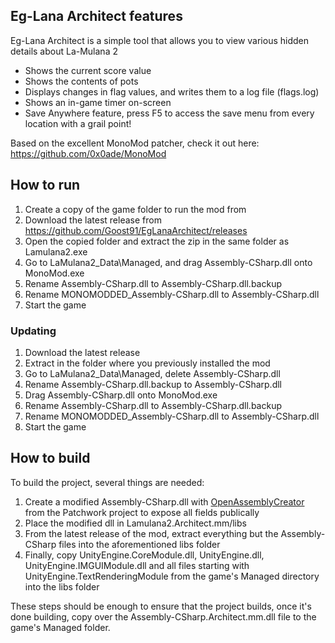 ## Eg-Lana Architect features
Eg-Lana Architect is a simple tool that allows you to view various hidden details about La-Mulana 2
* Shows the current score value
* Shows the contents of pots
* Displays changes in flag values, and writes them to a log file (flags.log)
* Shows an in-game timer on-screen
* Save Anywhere feature, press F5 to access the save menu from every location with a grail point!

Based on the excellent MonoMod patcher, check it out here: https://github.com/0x0ade/MonoMod
## How to run
1. Create a copy of the game folder to run the mod from 
2. Download the latest release from https://github.com/Goost91/EgLanaArchitect/releases
3. Open the copied folder and extract the zip in the same folder as Lamulana2.exe
4. Go to LaMulana2_Data\Managed, and drag Assembly-CSharp.dll onto MonoMod.exe
5. Rename Assembly-CSharp.dll to Assembly-CSharp.dll.backup
6. Rename MONOMODDED_Assembly-CSharp.dll to Assembly-CSharp.dll
7. Start the game

### Updating
1. Download the latest release
2. Extract in the folder where you previously installed the mod
3. Go to LaMulana2_Data\Managed, delete Assembly-CSharp.dll
4. Rename Assembly-CSharp.dll.backup to Assembly-CSharp.dll 
5. Drag Assembly-CSharp.dll onto MonoMod.exe
6. Rename Assembly-CSharp.dll to Assembly-CSharp.dll.backup
7. Rename MONOMODDED_Assembly-CSharp.dll to Assembly-CSharp.dll
8. Start the game

## How to build
To build the project, several things are needed:
1. Create a modified Assembly-CSharp.dll with [OpenAssemblyCreator](https://github.com/GregRos/Patchwork) from the Patchwork project to expose all fields publically
2. Place the modified dll in Lamulana2.Architect.mm/libs
3. From the latest release of the mod, extract everything but the Assembly-CSharp files into the aforementioned libs folder
4. Finally, copy UnityEngine.CoreModule.dll, UnityEngine.dll, UnityEngine.IMGUIModule.dll and all files starting with UnityEngine.TextRenderingModule from the game's Managed directory into the libs folder

These steps should be enough to ensure that the project builds, once it's done building, copy over the Assembly-CSharp.Architect.mm.dll file to the game's Managed folder.

